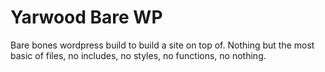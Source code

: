Yarwood Bare WP
==============

Bare bones wordpress build to build a site on top of. Nothing but the most basic of files, no includes, no styles, no functions, no nothing.